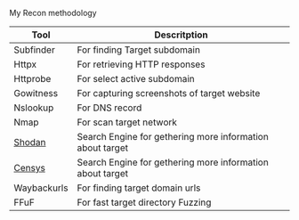 My Recon methodology 

| Tool | Descritption |
|--------|------|
| Subfinder | For finding Target subdomain |
| Httpx | For retrieving HTTP responses |
| Httprobe| For select active subdomain |
| Gowitness | For capturing screenshots of target website |
| Nslookup | For DNS record |
| Nmap | For scan target network |
| [Shodan](https://www.shodan.io/) | Search Engine for gethering more information about target |
| [Censys](https://search.censys.io/) | Search Engine for gethering more information about target |
| Waybackurls | For finding target domain urls |
| FFuF | For fast target directory Fuzzing |

